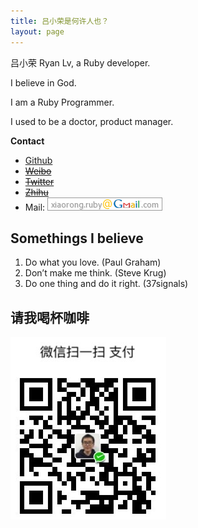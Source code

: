 ```yaml
---
title: 吕小荣是何许人也？
layout: page
---
```


吕小荣 Ryan Lv, a Ruby developer.

I believe in God.

I am a Ruby Programmer.

I used to be a doctor, product manager.

**Contact**

* [Github](https://github.com/xiaoronglv)
* [~~Weibo~~](http://weibo.com/xiaoronglv/)
* [~~Twitter~~](http://twitter.com/xiaoronglv/)
* [~~Zhihu~~](http://www.zhihu.com/people/xiaoronglv)
* Mail: ![](/media/files/misc/contact_me.png)

## Somethings I believe

1. Do what you love. (Paul Graham)
2. Don’t make me think. (Steve Krug)
3. Do one thing and do it right. (37signals)

## 请我喝杯咖啡

<!-- 写一个 js 做判断 -->
<!-- ![支付宝红包](/media/files/2015-12-13-buy-me-coffee-alipay.png) -->

![微信](/media/files/2015-12-13-buy-me-coffee-wechat.jpg)
